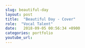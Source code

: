 ```yaml
---
slug: beautiful-day
layout: post
title:  "Beautiful Day - Cover"
role:  "Vocal Talent"
date:   2018-09-05 00:56:34 +0900
categories: portfolio
youtube_url:
---
```




